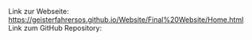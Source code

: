 Link zur Webseite: https://geisterfahrersos.github.io/Website/Final%20Website/Home.html
Link zum GitHub Repository: 